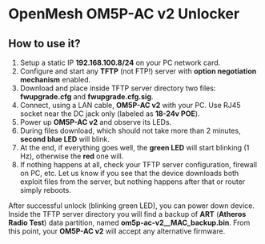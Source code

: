 OpenMesh OM5P-AC v2 Unlocker
============================

How to use it?
--------------

1. Setup a static IP **192.168.100.8/24** on your PC network card.
2. Configure and start any **TFTP** (not FTP!) server with **option negotiation mechanism** enabled.
3. Download and place inside TFTP server directory two files: **fwupgrade.cfg** and **fwupgrade.cfg.sig**.
4. Connect, using a LAN cable, **OM5P-AC v2** with your PC. Use RJ45 socket near the DC jack only (labeled as **18-24v POE**).
5. Power up **OM5P-AC v2** and observe its LEDs.
6. During files download, which should not take more than 2 minutes, **second blue LED** will blink.
7. At the end, if everything goes well, the **green LED** will start blinking (1 Hz), otherwise the **red** one will.
8. If nothing happens at all, check your TFTP server configuration, firewall on PC, etc. Let us know if you see that the device downloads both exploit files from the server, but nothing happens after that or router simply reboots.

After successful unlock (blinking green LED), you can power down device. Inside the TFTP server directory you will find a backup of **ART** (**Atheros Radio Test**) data partition, named **om5p-ac-v2__MAC_backup.bin**. From this point, your **OM5P-AC v2** will accept any alternative firmware.